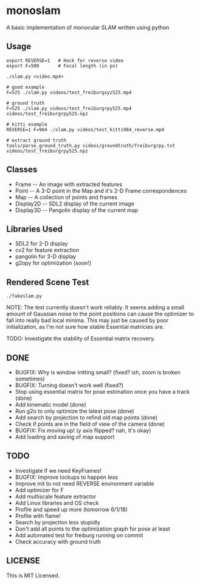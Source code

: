 # monoslam

A basic implementation of monocular SLAM written using python



Usage
-----

```
export REVERSE=1   # Hack for reverse video
export F=500       # Focal length (in px)

./slam.py <video.mp4>

# good example
F=525 ./slam.py videos/test_freiburgxyz525.mp4

# ground truth
F=525 ./slam.py videos/test_freiburgrpy525.mp4 videos/test_freiburgrpy525.npz

# kitti example
REVERSE=1 F=984 ./slam.py videos/test_kitti984_reverse.mp4

# extract ground truth
tools/parse_ground_truth.py videos/groundtruth/freiburgrpy.txt videos/test_freiburgrpy525.npz 
```

Classes
-----

* Frame -- An image with extracted features
* Point -- A 3-D point in the Map and it's 2-D Frame correspondences
* Map -- A collection of points and frames
* Display2D -- SDL2 display of the current image
* Display3D -- Pangolin display of the current map

Libraries Used
-----

* SDL2 for 2-D display
* cv2 for feature extraction
* pangolin for 3-D display
* g2opy for optimization (soon!)

Rendered Scene Test
-----

```
./fakeslam.py
```

NOTE: The test currently doesn't work reliably. It seems adding a small amount of Gaussian noise to the point positions can cause the optimizer to fall into really bad local minima. This may just be caused by poor initialization, as I'm not sure how stable Essential matricies are.

TODO: Investigate the stability of Essential matrix recovery.

DONE
-----

* BUGFIX: Why is window initting small? (fixed? ish, zoom is broken sometimes)
* BUGFIX: Turning doesn't work well (fixed?)
* Stop using essential matrix for pose estimation once you have a track (done)
 * Add kinematic model (done)
 * Run g2o to only optimize the latest pose (done)
* Add search by projection to refind old map points (done)
 * Check if points are in the field of view of the camera (done)
* BUGFIX: Fix moving up! (y axis flipped? nah, it's okay)
* Add loading and saving of map support

TODO
-----

* Investigate if we need KeyFrames!
* BUGFIX: Improve lockups to happen less
* Improve init to not need REVERSE environment variable
* Add optimizer for F
* Add multiscale feature extractor
* Add Linux libraries and OS check
* Profile and speed up more (tomorrow 6/1/18)
 * Profile with flame!
 * Search by projection less stupidly
 * Don't add all points to the optimization graph for pose at least
* Add automated test for freiburg running on commit
 * Check accuracy with ground truth

LICENSE
-----

This is MIT Licensed.

